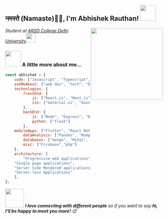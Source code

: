 <h2>नमस्ते (Namaste)🙏🏻, I'm Abhishek Rauthan! <img src="https://media.giphy.com/media/12oufCB0MyZ1Go/giphy.gif" width="50"></h2>
<img align='right' src="https://media.giphy.com/media/M9gbBd9nbDrOTu1Mqx/giphy.gif" width="230">
<p><em>Student at <a href="https://www.arsdcollege.ac.in/">ARSD College,Delhi University</a><img src="https://media.giphy.com/media/WUlplcMpOCEmTGBtBW/giphy.gif" width="30"> 
</em></p>

### <img src="https://media.giphy.com/media/VgCDAzcKvsR6OM0uWg/giphy.gif" width="50"> A little more about me...  

```javascript
const abhishek = {
    code: ["Javascript", "Typescript", "Python", "Dart"],
    askMeAbout: ["web dev", "tech", "Data Analysis","photography", "Photo editing"],
    technologies: {
        frontEnd: {
            js: ["React.js", "Next.js", "Redux",], 
            css: ["material-ui", "bootstrap", "bulma"]
        },
        backEnd: {
            js: ["Node", "Express", "Nest.js"],
            python: ["flask"]
        },
	mobileApps: ["Flutter", "React Native"],
        dataAnalysis: ["Pandas", "Numpy", "Matplotlib", "Jupyter"],
        databases: ["mongo", "MySql", "sqlite"],
        misc: ["Firebase","php"]
    },
    architecture: [ 
    	"Progressive web applications", 
	"Single page applications", 
	"Server Side Rendered applications", 
	"Server-less Applications"
    ],
};
```

<img src="https://media.giphy.com/media/LnQjpWaON8nhr21vNW/giphy.gif" width="60"> <em><b>I love connecting with different people</b> so if you want to say <b>hi, I'll be happy to meet you more!</b> 😊</em>
